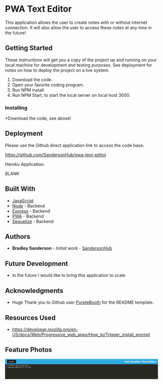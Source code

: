 # PWA Text Editor

This application allows the user to create notes with or without internet connection. It will also allow the user to access these notes at any time in the future!

## Getting Started

These instructions will get you a copy of the project up and running on your local machine for development and testing purposes. See deployment for notes on how to deploy the project on a live system.

1. Download the code.
2. Open your favorite coding program.
3. Run NPM install
4. Run NPM Start, to start the local server on local host 3000.

### Installing

*Download the code, see above!

## Deployment

Please use the Github direct application link to access the code base.

https://github.com/SandersonHub/pwa-text-editor

Heroku Application:

BLANK

## Built With

* [JavaScript](https://www.javascript.com/)
* [Node](https://nodejs.org/en) - Backend
* [Express](https://expressjs.com/) - Backend
* [PWA](https://developer.mozilla.org/en-US/docs/Web/Progressive_web_apps) - Backend
* [Sequelize](https://sequelize.org/) - Backend

## Authors

* **Bradley Sanderson** - *Initial work* - [SandersonHub](https://github.com/SandersonHub)

## Future Development

* In the future I would like to bring this application to scale 

## Acknowledgments

* Huge Thank you to Github user [PurpleBooth](https://gist.github.com/PurpleBooth/109311bb0361f32d87a2) for the README template.

## Resources Used

* https://developer.mozilla.org/en-US/docs/Web/Progressive_web_apps/How_to/Trigger_install_prompt

## Feature Photos

![Alt text](chrome_GztMJ6dUov.png)

